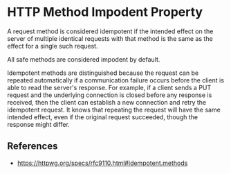 # HTTP Method Impodent Property

A request method is considered idempotent if the intended effect on the server of multiple identical requests with that method is the same as the effect for a single such request.

All safe methods are considered impodent by default.

Idempotent methods are distinguished because the request can be repeated automatically if a communication failure occurs before the client is able to read the server's response. For example, if a client sends a PUT request and the underlying connection is closed before any response is received, then the client can establish a new connection and retry the idempotent request. It knows that repeating the request will have the same intended effect, even if the original request succeeded, though the response might differ.

## References

- https://httpwg.org/specs/rfc9110.html#idempotent.methods
